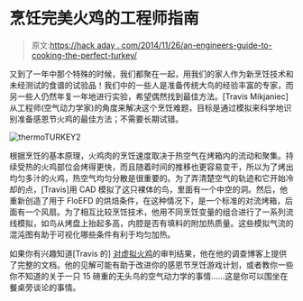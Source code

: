 # 烹饪完美火鸡的工程师指南

> 原文:[https://hack aday . com/2014/11/26/an-engineers-guide-to-cooking-the-perfect-turkey/](https://hackaday.com/2014/11/26/an-engineers-guide-to-cooking-the-perfect-turkey/)

又到了一年中那个特殊的时候，我们都聚在一起，用我们的家人作为新烹饪技术和未经测试的食谱的试验品！我们中的一些人是准备传统大鸟的经验丰富的专家，而另一些人仍然年复一年地进行实验，希望偶然找到最佳方法。[Travis Mikjaniec]从工程师(空气动力学家)的角度来解决这个烹饪难题，目标是通过模拟来科学地识别准备感恩节火鸡的最佳方法；不需要长期试错。

![thermoTURKEY2](../Images/66ebca0a473cb10effcc036690b810ff.png)

根据烹饪的基本原理，火鸡肉的烹饪速度取决于热空气在烤箱内的流动和聚集。持续受热的火鸡部位会烤得更快，而且随着时间的推移也更容易变干，所以为了烤出均匀多汁的火鸡，热空气均匀分散是很重要的。为了弄清楚空气的轨迹和它开始冷却的点，[Travis]用 CAD 模拟了这只裸体的鸟，里面有一个中空的洞。然后，他重新创造了用于 FloEFD 的烘焙条件，在这种情况下，是一个标准的对流烤箱，后面有一个风扇。为了相互比较烹饪技术，他用不同烹饪变量的组合进行了一系列流线模拟，如鸟从烤盘上抬起多高，内腔是否有填料的附加热质量。这些模拟气流的混沌图有助于可视化哪些条件有利于均匀加热。

如果你有兴趣知道[Travis 的] [对虚拟火鸡](http://www.deskeng.com/virtual_desktop/?p=7900)的审判结果，他在他的调查博客上提供了完整的文档。他的见解可能有助于改进你的感恩节烹饪游戏计划，或者教你一些你不知道的关于一只 15 磅重的无头鸟的空气动力学的事情……这是你可以围坐在餐桌旁谈论的事情。